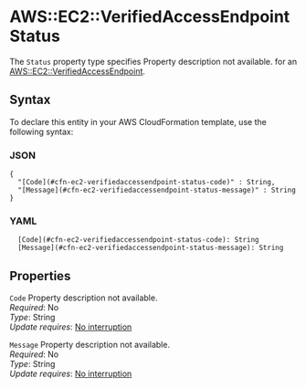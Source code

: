 # AWS::EC2::VerifiedAccessEndpoint Status<a name="aws-properties-ec2-verifiedaccessendpoint-status"></a>

<a name="aws-properties-ec2-verifiedaccessendpoint-status-description"></a>The `Status` property type specifies Property description not available\. for an [AWS::EC2::VerifiedAccessEndpoint](aws-resource-ec2-verifiedaccessendpoint.md)\.

## Syntax<a name="aws-properties-ec2-verifiedaccessendpoint-status-syntax"></a>

To declare this entity in your AWS CloudFormation template, use the following syntax:

### JSON<a name="aws-properties-ec2-verifiedaccessendpoint-status-syntax.json"></a>

```
{
  "[Code](#cfn-ec2-verifiedaccessendpoint-status-code)" : String,
  "[Message](#cfn-ec2-verifiedaccessendpoint-status-message)" : String
}
```

### YAML<a name="aws-properties-ec2-verifiedaccessendpoint-status-syntax.yaml"></a>

```
  [Code](#cfn-ec2-verifiedaccessendpoint-status-code): String
  [Message](#cfn-ec2-verifiedaccessendpoint-status-message): String
```

## Properties<a name="aws-properties-ec2-verifiedaccessendpoint-status-properties"></a>

`Code`  <a name="cfn-ec2-verifiedaccessendpoint-status-code"></a>
Property description not available\.  
*Required*: No  
*Type*: String  
*Update requires*: [No interruption](https://docs.aws.amazon.com/AWSCloudFormation/latest/UserGuide/using-cfn-updating-stacks-update-behaviors.html#update-no-interrupt)

`Message`  <a name="cfn-ec2-verifiedaccessendpoint-status-message"></a>
Property description not available\.  
*Required*: No  
*Type*: String  
*Update requires*: [No interruption](https://docs.aws.amazon.com/AWSCloudFormation/latest/UserGuide/using-cfn-updating-stacks-update-behaviors.html#update-no-interrupt)